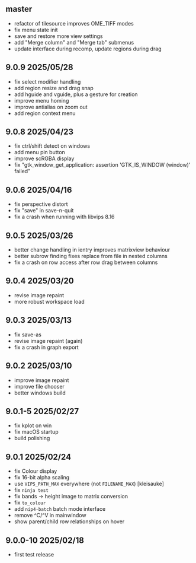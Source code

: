 ## master

- refactor of tilesource improves OME_TIFF modes
- fix menu state init
- save and restore more view settings
- add "Merge column" and "Merge tab" submenus
- update interface during recomp, update regions during drag

## 9.0.9 2025/05/28

- fix select modifier handling
- add region resize and drag snap
- add hguide and vguide, plus a gesture for creation
- improve menu homing
- improve antialias on zoom out
- add region context menu

## 9.0.8 2025/04/23

- fix ctrl/shift detect on windows
- add menu pin button
- improve scRGBA display
- fix "gtk_window_get_application: assertion 'GTK_IS_WINDOW (window)' failed"

## 9.0.6 2025/04/16

- fix perspective distort
- fix "save" in save-n-quit
- fix a crash when running with libvips 8.16

## 9.0.5 2025/03/26

- better change handling in ientry improves matrixview behaviour
- better subrow finding fixes replace from file in nested columns
- fix a crash on row access after row drag between columns

## 9.0.4 2025/03/20

- revise image repaint
- more robust workspace load

## 9.0.3 2025/03/13

- fix save-as
- revise image repaint (again)
- fix a crash in graph export

## 9.0.2 2025/03/10

- improve image repaint
- improve file chooser
- better windows build

## 9.0.1-5 2025/02/27

- fix kplot on win
- fix macOS startup
- build polishing

## 9.0.1 2025/02/24

- fix Colour display
- fix 16-bit alpha scaling
- use `VIPS_PATH_MAX` everywhere (not `FILENAME_MAX`) [kleisauke]
- fix `ninja test`
- fix bands -> height image to matrix conversion
- fix `to_colour`
- add `nip4-batch` batch mode interface
- remove ^C/^V in mainwindow
- show parent/child row relationships on hover

## 9.0.0-10 2025/02/18

- first test release
